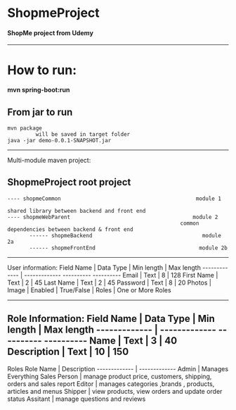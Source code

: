 # ShopmeProject

#### ShopMe project from Udemy ####



-------------------------------------------------------------------------------------------------------------------------------------------------------------------

# How to run:

  #### mvn spring-boot:run ####


## From jar to run

	mvn package   
	         will be saved in target folder
	java -jar demo-0.0.1-SNAPSHOT.jar



-------------------------------------------------------------------------------------------------------------------------------------------------------------------
Multi-module maven project:


## ShopmeProject                                                     root project
    ---- shopmeCommon                                           module 1 
                                                                     shared library between backend and front end
    ---- shopmeWebParent                                       module 2
                                                           common dependencies between backend & front end
           ------ shopmeBackend                                   module 2a
           ------ shopmeFrontEnd                                 module 2b


----------------------------------------------------------------------------------------
User information: 
    Field Name    | Data Type     | Min length | Max length
    ------------- | -------------   ----------   ----------
    Email         | Text          |      8     |  128
    First Name    | Text          |      2     |   45
    Last Name     | Text          |      2     |   45
    Password      | Text          |      8     |   20
    Photos        | Image         |
    Enabled       | True/False    |
    Roles         | One or More Roles

------------------------------------------------------------------------------------------
Role Information:
   Field Name    | Data Type     | Min length | Max length
   ------------- | -------------   ----------   ----------
    Name         | Text          |      3     |  40
    Description  | Text          |      10    |  150
------------------------------------------------------------------------------------------
Roles
  Role Name     | Description
  ------------- | -------------
  Admin         | Manages Everything
  Sales Person  | manage product price, customers, shipping, orders and sales report
  Editor        | manages categories ,brands , products, articles and menus
  Shipper       | view products, view orders and update order status
  Assitant      | manage questions and reviews

   